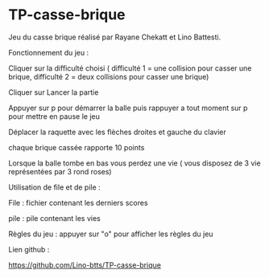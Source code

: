 # TP-casse-brique

Jeu du casse brique réalisé par Rayane Chekatt et Lino Battesti.

Fonctionnement du jeu :
 
  Cliquer sur la difficulté choisi ( difficulté 1 = une collision pour casser une brique, difficulté 2 = deux collisions pour casser une brique)
 
  Cliquer sur Lancer la partie 

  Appuyer sur p pour démarrer la balle puis rappuyer a tout moment sur p pour mettre en pause le jeu

  Déplacer la raquette avec les flèches droites et gauche du clavier 
  
  chaque brique cassée rapporte 10 points
 
  Lorsque la balle tombe en bas vous perdez une vie ( vous disposez de 3 vie représentées par 3 rond roses)
 

Utilisation de file et de pile :
 
  File : fichier contenant les derniers scores 
 
  pile : pile contenant les vies 

  Règles du jeu : appuyer sur "o" pour afficher les règles du jeu

Lien github :
  
  https://github.com/Lino-btts/TP-casse-brique

